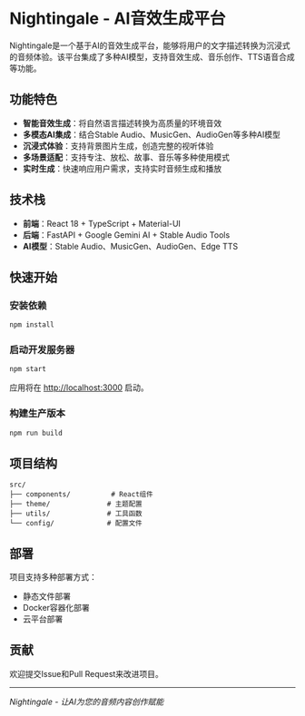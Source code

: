 # Nightingale - AI音效生成平台

Nightingale是一个基于AI的音效生成平台，能够将用户的文字描述转换为沉浸式的音频体验。该平台集成了多种AI模型，支持音效生成、音乐创作、TTS语音合成等功能。

## 功能特色

- **智能音效生成**：将自然语言描述转换为高质量的环境音效
- **多模态AI集成**：结合Stable Audio、MusicGen、AudioGen等多种AI模型
- **沉浸式体验**：支持背景图片生成，创造完整的视听体验
- **多场景适配**：支持专注、放松、故事、音乐等多种使用模式
- **实时生成**：快速响应用户需求，支持实时音频生成和播放

## 技术栈

- **前端**：React 18 + TypeScript + Material-UI
- **后端**：FastAPI + Google Gemini AI + Stable Audio Tools
- **AI模型**：Stable Audio、MusicGen、AudioGen、Edge TTS

## 快速开始

### 安装依赖
```bash
npm install
```

### 启动开发服务器
```bash
npm start
```

应用将在 [http://localhost:3000](http://localhost:3000) 启动。

### 构建生产版本
```bash
npm run build
```

## 项目结构

```
src/
├── components/          # React组件
├── theme/              # 主题配置
├── utils/              # 工具函数
└── config/             # 配置文件
```

## 部署

项目支持多种部署方式：
- 静态文件部署
- Docker容器化部署
- 云平台部署

## 贡献

欢迎提交Issue和Pull Request来改进项目。

---

*Nightingale - 让AI为您的音频内容创作赋能*
